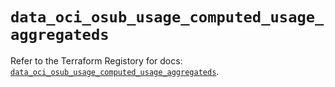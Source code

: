 # `data_oci_osub_usage_computed_usage_aggregateds`

Refer to the Terraform Registory for docs: [`data_oci_osub_usage_computed_usage_aggregateds`](https://registry.terraform.io/providers/oracle/oci/6.18.0/docs/data-sources/osub_usage_computed_usage_aggregateds).
